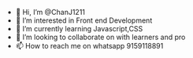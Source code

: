 - 👋 Hi, I’m @ChanJ1211
- 👀 I’m interested in Front end Development
- 🌱 I’m currently learning Javascript,CSS
- 💞️ I’m looking to collaborate on with learners and pro
- 📫 How to reach me on whatsapp 9159118891

<!---
ChanJ1211/ChanJ1211 is a ✨ special ✨ repository because its `README.md` (this file) appears on your GitHub profile.
You can click the Preview link to take a look at your changes.
--->
